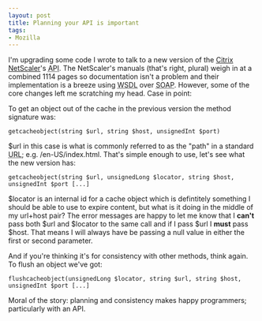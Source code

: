```yaml
---
layout: post
title: Planning your API is important
tags:
- Mozilla
---
```

<p>I'm upgrading some code I wrote to talk to a new version of the <a
href="http://www.citrix.com/English/ps2/products/product.asp?contentID=21679">Citrix
NetScaler</a>'s <abbr title="Application Programming Interface">API</abbr>.  The
NetScaler's manuals (that's right, plural) weigh in at a combined 1114 pages so
documentation isn't a problem and their implementation is a breeze using <abbr
title="Web Services Definition Language">WSDL</abbr> over <abbr title="Simple
Object Access Protocol">SOAP</abbr>.  However, some of the core changes left me
scratching my head.  Case in point:</p>

<p>To get an object out of the cache in the previous version the method signature was:</p>

`getcacheobject(string $url, string $host, unsignedInt $port)`

<p>$url in this case is what is commonly referred to as the "path" in a standard
<abbr title="Uniform Resource Locator">URL</abbr>; e.g. /en-US/index.html.
That's simple enough to use, let's see what the new version has:</p>

`getcacheobject(string $url, unsignedLong $locator, string $host, unsignedInt $port [...]`

<p>$locator is an internal id for a cache object which is defintitely something
I should be able to use to expire content, but what is it doing in the middle of
my url+host pair?  The error messages are happy to let me know that I
<b>can't</b> pass both $url and $locator to the same call and if I pass $url I
<b>must</b> pass $host.  That means I will always have be passing a null value
in either the first or second parameter.</p>

<p>And if you're thinking it's for consistency with other methods, think again.
To flush an object we've got:</p>

`flushcacheobject(unsignedLong $locator, string $url, string $host, unsignedInt $port [...]`

<p>Moral of the story: planning and consistency makes happy programmers;
particularly with an API.</p>
